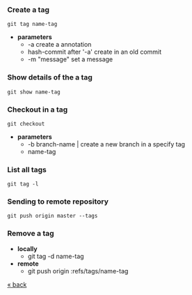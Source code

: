 
### Create a tag
	git tag name-tag
* **parameters**
	* -a create a annotation
	* hash-commit after '-a' create in an old commit
	* -m "message" set a message

### Show details of the a tag
	git show name-tag
	
### Checkout in a tag
	git checkout
* **parameters**
	* -b branch-name | create a new branch in a specify tag
	* name-tag
	
### List all tags
	git tag -l

### Sending to remote repository
	git push origin master --tags

### Remove a tag
* **locally**
	* git tag -d name-tag
* **remote**
	* git push origin :refs/tags/name-tag

[&laquo; back](https://github.com/MRCardoso/git-code/blob/master/topics/branch.md)
